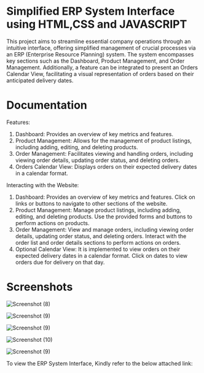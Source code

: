 # Simplified ERP System Interface using HTML,CSS and JAVASCRIPT

This project aims to streamline essential company operations through an intuitive interface, offering simplified management of crucial processes via an ERP (Enterprise Resource Planning) system. The system encompasses key sections such as the Dashboard, Product Management, and Order Management. Additionally, a feature can be integrated to present an Orders Calendar View, facilitating a visual representation of orders based on their anticipated delivery dates.

# Documentation

Features:

1. Dashboard: Provides an overview of key metrics and features.
2. Product Management: Allows for the management of product listings, including adding, editing, and deleting products.
3. Order Management: Facilitates viewing and handling orders, including viewing order details, updating order status, and deleting orders.
4. Orders Calendar View: Displays orders on their expected delivery dates in a calendar format.

Interacting with the Website:

1. Dashboard: Provides an overview of key metrics and features. Click on links or buttons to navigate to other sections of the website.
2. Product Management: Manage product listings, including adding, editing, and deleting products. Use the provided forms and buttons to perform actions on products.
3. Order Management: View and manage orders, including viewing order details, updating order status, and deleting orders. Interact with the order list and order details sections to perform actions on orders.
4. Optional Calendar View: It is implemented to view orders on their expected delivery dates in a calendar format. Click on dates to view orders due for delivery on that day.

# Screenshots
![Screenshot (8)](https://github.com/Debash1sh-Panda/ENTNT_ASSIGNMENT_ERP_SYSTEM/assets/144515067/8e52fa97-fe55-4aa4-b8e9-5bc59d291adb)

![Screenshot (9)](https://github.com/Debash1sh-Panda/ENTNT_ASSIGNMENT_ERP_SYSTEM/assets/144515067/17757055-02ad-48cc-b4e7-0a164b6f2d1a)

![Screenshot (9)](https://github.com/Debash1sh-Panda/ENTNT_ASSIGNMENT_ERP_SYSTEM/assets/144515067/89bd9f68-8a6f-4b7a-8863-b4a24619ab25)

![Screenshot (10)](https://github.com/Debash1sh-Panda/ENTNT_ASSIGNMENT_ERP_SYSTEM/assets/144515067/614dcbcb-d826-4141-842f-73736b4a7ed4)

![Screenshot (9)](https://github.com/Debash1sh-Panda/ENTNT_ASSIGNMENT_ERP_SYSTEM/assets/144515067/671f10a5-0b95-4a4f-9d9a-f60662f2d384)




To view the ERP System Interface, Kindly refer to the below attached link:



